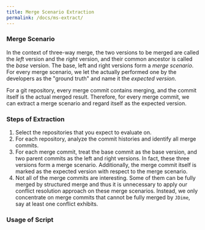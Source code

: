 ```yaml
---
title: Merge Scenario Extraction
permalink: /docs/ms-extract/
---
```


### Merge Scenario

In the context of three-way merge,
the two versions to be merged are called the _left_ version and the _right_ version,
and their common ancestor is called the _base_ version.
The base, left and right versions form a _merge scenario_.
For every merge scenario, we let the actually performed one by the developers as the 
"ground truth" and name it the _expected version_.

For a git repository, every merge commit contains merging,
and the commit itself is the actual merged result.
Therefore, for every merge commit,
we can extract a merge scenario and regard itself as the expected version.

### Steps of Extraction

1. Select the repositories that you expect to evaluate on.
2. For each repository, analyze the commit histories and identify all merge commits.
3. For each merge commit, treat the base commit as the base version,
and two parent commits as the left and right versions.
In fact, these three versions form a merge scenario.
Additionally, the merge commit itself is marked as the expected version
with respect to the merge scenario.
4. Not all of the merge commits are interesting.
Some of them can be fully merged by structured merge
and thus it is unnecessary to apply our conflict resolution approach on these merge scenarios.
Instead, we only concentrate on merge commits that cannot be fully merged by `JDime`,
say at least one conflict exhibits.

### Usage of Script

<!-- TODO: Use ase-experiment/commits.py. -->